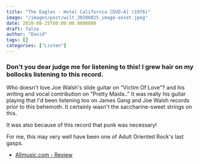 ```yaml
---
title: "The Eagles - Hotel California [DVD-A] (1976)"
image: "/images/post/wilt_20200825_image-asset.jpeg"
date: 2020-08-25T00:00:00.0000000
draft: false
author: "David"
tags: []
categories: ["Listen"]
---
```

### Don't you dear judge me for listening to this! I grew hair on my bollocks listening to this record.   
  
Who doesn't love Joe Walsh's slide guitar on "Victim Of Love"? and his writing and vocal contribution on "Pretty Maids.."  It was really his guitar playing that I'd been listening too on James Gang and Joe Walsh records prior to this behemoth. It certainly wasn't the saccharine-sweet strings on this.    
  
It was also because of this record that punk was necessary!    
  
For me, this may very well have been one of Adult Oriented Rock's last gasps.  

-  [Allmusic.com - Review](https://www.allmusic.com/album/hotel-california-mw0000189884)